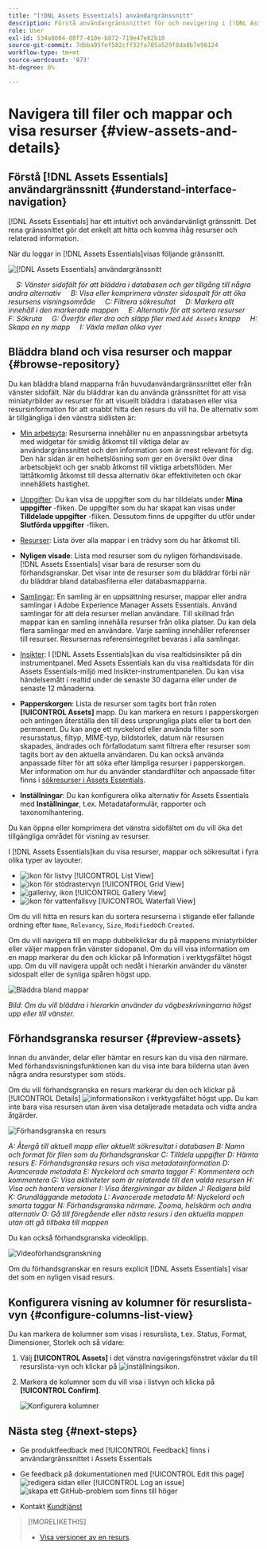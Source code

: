 ```yaml
---
title: "[!DNL Assets Essentials] användargränssnitt"
description: Förstå användargränssnittet för och navigering i [!DNL Assets Essentials].
role: User
exl-id: 534a8084-88f7-410e-b872-719e47e62b10
source-git-commit: 7dbba95fef582cff32fa705a529f8da8b7e98124
workflow-type: tm+mt
source-wordcount: '973'
ht-degree: 0%

---
```


# Navigera till filer och mappar och visa resurser {#view-assets-and-details}

<!-- TBD: Give screenshots of all views with many assets. Zoom out to showcase how the thumbnails/tiles flow on the UI in different views. -->

<!-- TBD: The options in left sidebar may change. Shared with me and Shared by me are missing for now. Update this section as UI is updated. -->

## Förstå [!DNL Assets Essentials] användargränssnitt {#understand-interface-navigation}

[!DNL Assets Essentials] har ett intuitivt och användarvänligt gränssnitt. Det rena gränssnittet gör det enkelt att hitta och komma ihåg resurser och relaterad information.

När du loggar in [!DNL Assets Essentials]visas följande gränssnitt.

![[!DNL Assets Essentials] användargränssnitt](assets/essentials-interface.png)

    *S: Vänster sidofält för att bläddra i databasen och ger tillgång till några andra alternativ*
    *B: Visa eller komprimera vänster sidospalt för att öka resursens visningsområde*
    *C: Filtrera sökresultat*
    *D: Markera allt innehåll i den markerade mappen*
    *E: Alternativ för att sortera resurser*
    *F: Sökruta*
    *G: Överför eller dra och släpp filer med `Add Assets` knapp*
    *H: Skapa en ny mapp*
    *I: Växla mellan olika vyer*

<!-- TBD: Need an embedded video here with narration. It has to be hosted on MPC to be embeddable. -->

## Bläddra bland och visa resurser och mappar {#browse-repository}

Du kan bläddra bland mapparna från huvudanvändargränssnittet eller från vänster sidofält. När du bläddrar kan du använda gränssnittet för att visa miniatyrbilder av resurser för att visuellt bläddra i databasen eller visa resursinformation för att snabbt hitta den resurs du vill ha. De alternativ som är tillgängliga i den vänstra sidlisten är:

* [Min arbetsyta](https://experienceleague.adobe.com/docs/experience-manager-assets-essentials/help/my-workspace.html?lang=en): Resurserna innehåller nu en anpassningsbar arbetsyta med widgetar för smidig åtkomst till viktiga delar av användargränssnittet och den information som är mest relevant för dig. Den här sidan är en helhetslösning som ger en översikt över dina arbetsobjekt och ger snabb åtkomst till viktiga arbetsflöden. Mer lättåtkomlig åtkomst till dessa alternativ ökar effektiviteten och ökar innehållets hastighet.
* [Uppgifter](https://experienceleague.adobe.com/docs/experience-manager-assets-essentials/help/my-workspace.html?lang=en): Du kan visa de uppgifter som du har tilldelats under **Mina uppgifter** -fliken. De uppgifter som du har skapat kan visas under **Tilldelade uppgifter** -fliken. Dessutom finns de uppgifter du utför under **Slutförda uppgifter** -fliken.
* [Resurser](https://experienceleague.adobe.com/docs/experience-manager-assets-essentials/help/manage-organize.html?lang=en): Lista över alla mappar i en trädvy som du har åtkomst till.
* **Nyligen visade**: Lista med resurser som du nyligen förhandsvisade. [!DNL Assets Essentials] visar bara de resurser som du förhandsgranskar. Det visar inte de resurser som du bläddrar förbi när du bläddrar bland databasfilerna eller databasmapparna.
* [Samlingar](https://experienceleague.adobe.com/docs/experience-manager-assets-essentials/help/manage-collections.html?lang=en): En samling är en uppsättning resurser, mappar eller andra samlingar i Adobe Experience Manager Assets Essentials. Använd samlingar för att dela resurser mellan användare. Till skillnad från mappar kan en samling innehålla resurser från olika platser. Du kan dela flera samlingar med en användare. Varje samling innehåller referenser till resurser. Resursernas referensintegritet bevaras i alla samlingar.

* [Insikter](https://experienceleague.adobe.com/docs/experience-manager-assets-essentials/help/manage-reports.html?lang=en#view-live-statistics): I [!DNL Assets Essentials]kan du visa realtidsinsikter på din instrumentpanel. Med Assets Essentials kan du visa realtidsdata för din Assets Essentials-miljö med Insikter-instrumentpanelen. Du kan visa händelsemått i realtid under de senaste 30 dagarna eller under de senaste 12 månaderna.

* **Papperskorgen**: Lista de resurser som tagits bort från roten **[!UICONTROL Assets]** mapp. Du kan markera en resurs i papperskorgen och antingen återställa den till dess ursprungliga plats eller ta bort den permanent. Du kan ange ett nyckelord eller använda filter som resursstatus, filtyp, MIME-typ, bildstorlek, datum när resursen skapades, ändrades och förfallodatum samt filtrera efter resurser som tagits bort av den aktuella användaren. Du kan också använda anpassade filter för att söka efter lämpliga resurser i papperskorgen. Mer information om hur du använder standardfilter och anpassade filter finns i [sökresurser i Assets Essentials](search.md).

* **Inställningar**: Du kan konfigurera olika alternativ för Assets Essentials med **Inställningar**, t.ex. Metadataformulär, rapporter och taxonomihantering.

<!-- TBD: Not sure if we want to publish these right now. CC Libs are beta as per Greg.
* **Libraries**: Access to [!DNL Adobe Creative Cloud Team] (CCT) Libraries view. This view is visible only if the user is entitled to CCT Libraries.
-->

<!-- TBD: My Work Space shows task inbox and it is not visible on AEM Cloud Demos as of now. It is the source of truth server hence not documenting My Work Space option for now.
-->

Du kan öppna eller komprimera det vänstra sidofältet om du vill öka det tillgängliga området för visning av resurser.

I [!DNL Assets Essentials]kan du visa resurser, mappar och sökresultat i fyra olika typer av layouter.

* ![ikon för listvy](assets/do-not-localize/list-view.png) [!UICONTROL List View]
* ![ikon för stödrastervyn](assets/do-not-localize/grid-view.png) [!UICONTROL Grid View]
* ![gallerivy, ikon](assets/do-not-localize/gallery-view.png) [!UICONTROL Gallery View]
* ![ikon för vattenfallsvy](assets/do-not-localize/waterfall-view.png) [!UICONTROL Waterfall View]

Om du vill hitta en resurs kan du sortera resurserna i stigande eller fallande ordning efter `Name`, `Relevancy`, `Size`, `Modified`och `Created`.

Om du vill navigera till en mapp dubbelklickar du på mappens miniatyrbilder eller väljer mappen från vänster sidopanel. Om du vill visa information om en mapp markerar du den och klickar på Information i verktygsfältet högst upp. Om du vill navigera uppåt och nedåt i hierarkin använder du vänster sidospalt eller de synliga spåren högst upp.

![Bläddra bland mappar](assets/browsing-folders.png)

*Bild: Om du vill bläddra i hierarkin använder du vägbeskrivningarna högst upp eller till vänster.*

## Förhandsgranska resurser {#preview-assets}

Innan du använder, delar eller hämtar en resurs kan du visa den närmare. Med förhandsvisningsfunktionen kan du visa inte bara bilderna utan även några andra resurstyper som stöds.

Om du vill förhandsgranska en resurs markerar du den och klickar på [!UICONTROL Details] ![informationsikon](assets/do-not-localize/edit-in-icon.png) i verktygsfältet högst upp. Du kan inte bara visa resursen utan även visa detaljerade metadata och vidta andra åtgärder.

![Förhandsgranska en resurs](assets/preview-asset-2.png)

*A: Återgå till aktuell mapp eller aktuellt sökresultat i databasen*
*B: Namn och format för filen som du förhandsgranskar*
*C: Tilldela uppgifter*
*D: Hämta resurs*
*E: Förhandsgranska resurs och visa metadatainformation*
*D: Avancerade metadata*
*E: Nyckelord och smarta taggar*
*F: Kommentera och kommentera*
*G: Visa aktiviteter som är relaterade till den valda resursen*
*H: Visa och hantera versioner*
*I: Visa återgivningar av bilden*
*J: Redigera bild*
*K: Grundläggande metadata*
*L: Avancerade metadata*
*M: Nyckelord och smarta taggar*
*N: Förhandsgranska närmare. Zooma, helskärm och andra alternativ*
*O: Gå till föregående eller nästa resurs i den aktuella mappen utan att gå tillbaka till mappen*

Du kan också förhandsgranska videoklipp.

![Videoförhandsgranskning](/help/using/assets/preview-video.png)

Om du förhandsgranskar en resurs explicit [!DNL Assets Essentials] visar det som en nyligen visad resurs.

<!-- TBD: Describe the options.

Explicitly previewed assets are displayed as recently viewed assets. Give screenshot of this.
Other use cases after previewing.
-->

## Konfigurera visning av kolumner för resurslista-vyn {#configure-columns-list-view}

Du kan markera de kolumner som visas i resurslista, t.ex. Status, Format, Dimensioner, Storlek och så vidare:

1. Välj **[!UICONTROL Assets]** i det vänstra navigeringsfönstret växlar du till resurslista-vyn och klickar på ![inställningsikon](assets/settings-icon.svg).

1. Markera de kolumner som du vill visa i listvyn och klicka på **[!UICONTROL Confirm]**.

   ![Konfigurera kolumner](/help/using/assets/configure-columns.png)

## Nästa steg {#next-steps}

* Ge produktfeedback med [!UICONTROL Feedback] finns i användargränssnittet i Assets Essentials

* Ge feedback på dokumentationen med [!UICONTROL Edit this page] ![redigera sidan](assets/do-not-localize/edit-page.png) eller [!UICONTROL Log an issue] ![skapa ett GitHub-problem](assets/do-not-localize/github-issue.png) som finns till höger

* Kontakt [Kundtjänst](https://experienceleague.adobe.com/?support-solution=General#support)

>[!MORELIKETHIS]
>
>* [Visa versioner av en resurs](/help/using/manage-organize.md#view-versions).
